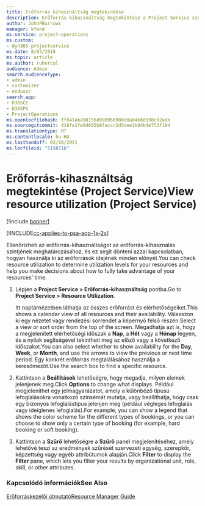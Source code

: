 ```yaml
---
title: Erőforrás kihasználtság megtekintése
description: Erőforrás-kihasználtság megtekintése a Project Service szolgáltatásban
author: JohnPBurrows
manager: kfend
ms.service: project-operations
ms.custom:
- dyn365-projectservice
ms.date: 8/03/2018
ms.topic: article
ms.author: ruhercul
audience: Admin
search.audienceType:
- admin
- customizer
- enduser
search.app:
- D365CE
- D365PS
- ProjectOperations
ms.openlocfilehash: ffd41aba98156d990956908d0a04b8d598c92ade
ms.sourcegitcommit: 418fa1fe9d605b8faccc2d5dee1b04b4e753f194
ms.translationtype: HT
ms.contentlocale: hu-HU
ms.lasthandoff: 02/10/2021
ms.locfileid: "5150716"
---
```

# <a name="view-resource-utilization-project-service"></a><span data-ttu-id="651c3-103">Erőforrás-kihasználtság megtekintése (Project Service)</span><span class="sxs-lookup"><span data-stu-id="651c3-103">View resource utilization (Project Service)</span></span>

[!include [banner](../includes/psa-now-project-operations.md)]

[!INCLUDE[cc-applies-to-psa-app-1x-2x](../includes/cc-applies-to-psa-app-1x-2x.md)]

<span data-ttu-id="651c3-104">Ellenőrizheti az erőforrás-kihasználtságot az erőforrás-kihasználás szintjének meghatározásához, és ez segít dönteni azzal kapcsolatban, hogyan használja ki az erőforrások idejének minden előnyét.</span><span class="sxs-lookup"><span data-stu-id="651c3-104">You can check resource utilization to determine utilization levels for your resources and help you make decisions about how to fully take advantage of your resources’ time.</span></span>  
  
1. <span data-ttu-id="651c3-105">Lépjen a **Project Service > Erőforrás-kihasználtság** pontba.</span><span class="sxs-lookup"><span data-stu-id="651c3-105">Go to **Project Service > Resource Utilization**.</span></span> 

     <span data-ttu-id="651c3-106">Itt naptárnézetben láthatja az összes erőforrást és elérhetőségeiket.</span><span class="sxs-lookup"><span data-stu-id="651c3-106">This shows a calendar view of all resources and their availability.</span></span> <span data-ttu-id="651c3-107">Válasszon ki egy nézetet vagy rendezési sorrendet a képernyő felső részén.</span><span class="sxs-lookup"><span data-stu-id="651c3-107">Select a view or sort order from the top of the screen.</span></span> <span data-ttu-id="651c3-108">Megadhatja azt is, hogy a megjelenített elérhetőségi időszak a **Nap**, a **Hét** vagy a **Hónap** legyen, és a nyilak segítségével tekintheti meg az előző vagy a következő időszakot.</span><span class="sxs-lookup"><span data-stu-id="651c3-108">You can also select whether to show availability for the **Day**, **Week**, or **Month**, and use the arrows to view the previous or next time period.</span></span> <span data-ttu-id="651c3-109">Egy konkrét erőforrás megtalálásához használja a keresőmezőt.</span><span class="sxs-lookup"><span data-stu-id="651c3-109">Use the search box to find a specific resource.</span></span>      
  
2. <span data-ttu-id="651c3-110">Kattintson a **Beállítások** lehetőségre, hogy megadja, milyen elemek jelenjenek meg.</span><span class="sxs-lookup"><span data-stu-id="651c3-110">Click **Options** to change what displays.</span></span> <span data-ttu-id="651c3-111">Például megjeleníthet egy jelmagyarázatot, amely a különböző típusú lefoglalásokra vonatkozó színsémát mutatja, vagy beállíthatja, hogy csak egy bizonyos lefoglalástípus jelenjen meg (például végleges lefoglalás vagy ideiglenes lefoglalás).</span><span class="sxs-lookup"><span data-stu-id="651c3-111">For example, you can show a legend that shows the color scheme for the different types of bookings, or you can choose to show only a certain type of booking (for example, hard booking or soft booking).</span></span>  

3. <span data-ttu-id="651c3-112">Kattintson a **Szűrő** lehetőségre a **Szűrő** panel megjelenítéséhez, amely lehetővé teszi az eredmények szűrését szervezeti egység, szerepkör, képzettség vagy egyéb attribútumok alapján.</span><span class="sxs-lookup"><span data-stu-id="651c3-112">Click **Filter** to display the **Filter** pane, which lets you filter your results by organizational unit, role, skill, or other attributes.</span></span>  
  
### <a name="see-also"></a><span data-ttu-id="651c3-113">Kapcsolódó információk</span><span class="sxs-lookup"><span data-stu-id="651c3-113">See Also</span></span>  
 [<span data-ttu-id="651c3-114">Erőforráskezelői útmutató</span><span class="sxs-lookup"><span data-stu-id="651c3-114">Resource Manager Guide</span></span>](../psa/resource-manager-guide.md)

